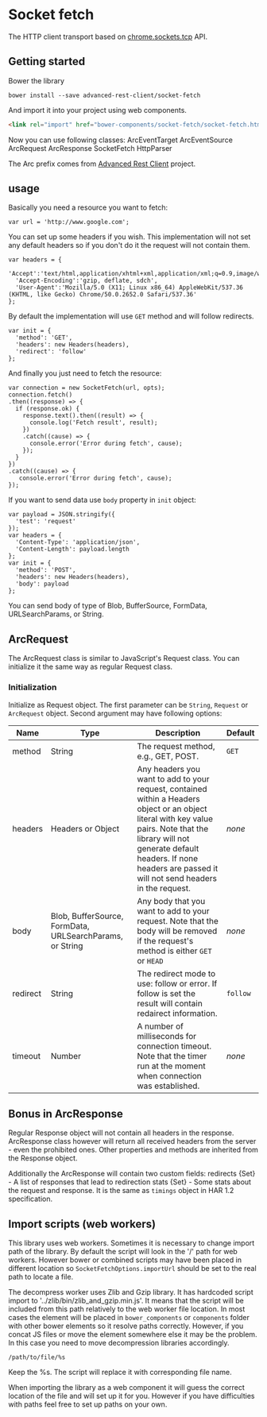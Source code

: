 
# Socket fetch

The HTTP client transport based on [chrome.sockets.tcp] API.

## Getting started
Bower the library
```
bower install --save advanced-rest-client/socket-fetch
```
And import it into your project using web components.
```html
<link rel="import" href="bower-components/socket-fetch/socket-fetch.html">
```
Now you can use following classes:
ArcEventTarget
ArcEventSource
ArcRequest
ArcResponse
SocketFetch
HttpParser

The Arc prefix comes from [Advanced Rest Client] project.

## usage

Basically you need a resource you want to fetch:
```
var url = 'http://www.google.com';
```
You can set up some headers if you wish.
This implementation will not set any default headers so if you don't do it the request will not contain them.
```
var headers = {
  'Accept':'text/html,application/xhtml+xml,application/xml;q=0.9,image/webp,*/*;q=0.8',
  'Accept-Encoding':'gzip, deflate, sdch',
  'User-Agent':'Mozilla/5.0 (X11; Linux x86_64) AppleWebKit/537.36 (KHTML, like Gecko) Chrome/50.0.2652.0 Safari/537.36'
};
```
By default the implementation will use `GET` method and will follow redirects.
```
var init = {
  'method': 'GET',
  'headers': new Headers(headers),
  'redirect': 'follow'
};
```
And finally you just need to fetch the resource:
```
var connection = new SocketFetch(url, opts);
connection.fetch()
.then((response) => {
  if (response.ok) {
    response.text().then((result) => {
      console.log('Fetch result', result);
    })
    .catch((cause) => {
      console.error('Error during fetch', cause);
    });
  }
})
.catch((cause) => {
   console.error('Error during fetch', cause);
});
```

If you want to send data use `body` property in `init` object:
```
var payload = JSON.stringify({
  'test': 'request'
});
var headers = {
  'Content-Type': 'application/json',
  'Content-Length': payload.length
};
var init = {
  'method': 'POST',
  'headers': new Headers(headers),
  'body': payload
};
```
You can send body of type of Blob, BufferSource, FormData, URLSearchParams, or String.

## ArcRequest
The ArcRequest class is similar to JavaScript's Request class. You can initialize it the same way as regular Request class.

### Initialization
Initialize as Request object. The first parameter can be `String`, `Request` or `ArcRequest` object.
Second argument may have following options:

| Name | Type | Description | Default |
| --- | --- | --- | --- |
| method | String | The request method, e.g., GET, POST. | `GET` |
| headers | Headers or Object | Any headers you want to add to your request, contained within a Headers object or an object literal with key value pairs. Note that the library will not generate default headers. If none headers are passed it will not send headers in the request. | _none_ |
| body | Blob, BufferSource, FormData, URLSearchParams, or String | Any body that you want to add to your request. Note that the body will be removed if the request's method is either `GET` or `HEAD` | _none_ |
| redirect | String | The redirect mode to use: follow or error. If follow is set the result will contain redairect information. | `follow` |
| timeout | Number | A number of milliseconds for connection timeout. Note that the timer run at the moment when connection was established. | _none_ |


## Bonus in ArcResponse
Regular Response object will not contain all headers in the response. ArcResponse class however will return all received headers from the server - even the prohibited ones. Other properties and methods are inherited from the Response object.

Additionally the ArcResponse will contain two custom fields:
redirects {Set<ArcResponse>} - A list of responses that lead to redirection
stats {Set<Object>} - Some stats about the request and response. It is the same as `timings` object in HAR 1.2 specification.

## Import scripts (web workers)
This library uses web workers. Sometimes it is necessary to change import path of the library.
By default the script will look in the '/' path for web workers. However bower or combined scripts
may have been placed in different location so `SocketFetchOptions.importUrl` should be set to
the real path to locate a file.

The decompress worker uses Zlib and Gzip library. It has hardcoded script import to '../zlib/bin/zlib_and_gzip.min.js'. It means that the script will be included from this path relatively to the web worker file location.
In most cases the element will be placed in `bower_components` or `components` folder with other bower elements so it resolve paths correctly. However, if you concat JS files or move the element somewhere else it may be the problem.
In this case you need to move decompression libraries accordingly.

```
/path/to/file/%s
```
Keep the %s. The script will replace it with corresponding file name.

When importing the library as a web component it will guess the correct location of the file and will set up it for you. However if you have difficulties with paths feel free to set up paths on your own.


  [chrome.sockets.tcp]: https://developer.chrome.com/apps/sockets_tcp
  [Advanced Rest Client]: https://github.com/jarrodek/ChromeRestClient
